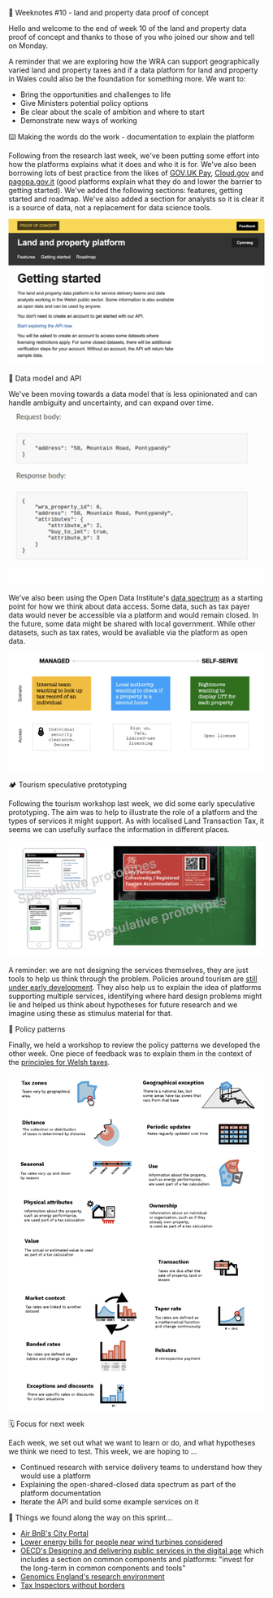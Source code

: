📝 Weeknotes #10 - land and property data proof of concept

Hello and welcome to the end of week 10 of the land and property data proof of concept and thanks to those of you who joined our show and tell on Monday.

A reminder that we are exploring how the WRA can support geographically varied land and property taxes and if a data platform for land and property in Wales could also be the foundation for something more. We want to:

- Bring the opportunities and challenges to life
- Give Ministers potential policy options
- Be clear about the scale of ambition and where to start
- Demonstrate new ways of working

⌨️ Making the words do the work - documentation to explain the platform

Following from the research last week, we've been putting some effort into how the platforms explains what it does and who it is for. We've also been borrowing lots of best practice from the likes of [GOV.UK Pay](https://www.payments.service.gov.uk), [Cloud.gov](https://cloud.gov) and [pagopa.gov.it](https://www.pagopa.gov.it) (good platforms explain what they do and lower the barrier to getting started). We've added the following sections: features, getting started and roadmap. We've also added a section for analysts so it is clear it is a source of data, not a replacement for data science tools.

![Platform website showing the new getting started page](images/gettingstarted.png)

🧩 Data model and API

We've been moving towards a data model that is less opinionated and can handle ambiguity and uncertainty, and can expand over time. 
![Example API response showing multiple attributes against a property](images/requestresponse.png)

We've also been using the Open Data Institute's [data spectrum](https://theodi.org/about-the-odi/the-data-spectrum/) as a starting point for how we think about data access. Some data, such as tax payer data would never be accessible via a platform and would remain closed. In the future, some data might be shared with local government. While other datasets, such as tax rates, would be avaliable via the platform as open data.

![Example spectrum - tax records closed, second home status accessed by a local authority, tax zones as open data](images/managedselfserve.png)

🏕 Tourism speculative prototyping

Following the tourism workshop last week, we did some early speculative prototyping. The aim was to help to illustrate the role of a platform and the types of services it might support. As with localised Land Transaction Tax, it seems we can usefully surface the information in different places.

![3 prototypes of services for business owners and one of a sticker aimed at the public where they can see how money is spent near by](images/tourism.png)

A reminder: we are not designing the services themselves, they are just tools to help us think through the problem. Policies around tourism are [still under early development](https://gov.wales/next-step-development-tourism-tax). They also help us to explain the idea of platforms supporting multiple services, identifying where hard design problems might lie and helped us think about hypotheses for future research and we imagine using these as stimulus material for that.

📜 Policy patterns

Finally, we held a workshop to review the policy patterns we developed the other week. One piece of feedback was to explain them in the context of the [principles for Welsh taxes](https://gov.wales/sites/default/files/publications/2018-10/tax-policy-framework.pdf).

![Policy patterns](images/patterns.png)

🗓 Focus for next week

Each week, we set out what we want to learn or do, and what hypotheses we think we need to test. This week, we are hoping to …

- Continued research with service delivery teams to understand how they would use a platform
- Explaining the open-shared-closed data spectrum as part of the platform documentation
- Iterate the API and build some example services on it

📑 Things we found along the way on this sprint…

- [Air BnB's City Portal](https://news.airbnb.com/cityportal/)
- [Lower energy bills for people near wind turbines considered](https://www.bbc.co.uk/news/uk-politics-60864097)
- [OECD's Designing and delivering public services in the digital age](https://goingdigital.oecd.org/data/notes/No22_ToolkitNote_DigitalGovernment.pdf) which includes a section on common components and platforms: "invest for the long-term in common components and tools"
- [Genomics England's research environment](https://www.genomicsengland.co.uk/research/research-environment)
- [Tax Inspectors without borders](http://www.tiwb.org)
